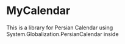 # MyCalendar

This is a library for Persian Calendar using System.Globalization.PersianCalendar inside
